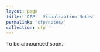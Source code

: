 ```yaml
---
layout: page
title: 'CFP - Visualization Notes'
permalink: 'cfp/notes/'
collection: cfp
---
```

To be announced soon.

<!--
# Important Dates

# Submission

# Camera Ready

# Contact

# Visualization Notes Co-Chairs
-->

